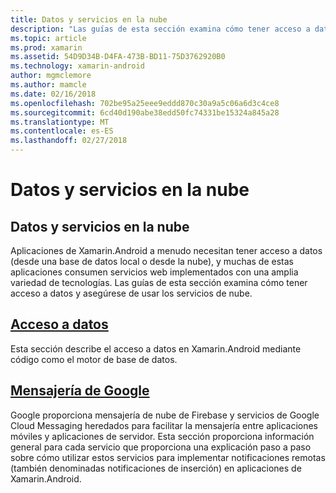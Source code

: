 ```yaml
---
title: Datos y servicios en la nube
description: "Las guías de esta sección examina cómo tener acceso a datos y asegúrese de usar los servicios de nube."
ms.topic: article
ms.prod: xamarin
ms.assetid: 54D9D34B-D4FA-473B-BD11-75D3762920B0
ms.technology: xamarin-android
author: mgmclemore
ms.author: mamcle
ms.date: 02/16/2018
ms.openlocfilehash: 702be95a25eee9eddd870c30a9a5c06a6d3c4ce8
ms.sourcegitcommit: 6cd40d190abe38edd50fc74331be15324a845a28
ms.translationtype: MT
ms.contentlocale: es-ES
ms.lasthandoff: 02/27/2018
---
```

# <a name="data-and-cloud-services"></a>Datos y servicios en la nube

## <a name="data-and-cloud-services"></a>Datos y servicios en la nube

Aplicaciones de Xamarin.Android a menudo necesitan tener acceso a datos (desde una base de datos local o desde la nube), y muchas de estas aplicaciones consumen servicios web implementados con una amplia variedad de tecnologías. Las guías de esta sección examina cómo tener acceso a datos y asegúrese de usar los servicios de nube.

## <a name="data-accessandroiddata-clouddata-accessindexmd"></a>[Acceso a datos](~/android/data-cloud/data-access/index.md)

Esta sección describe el acceso a datos en Xamarin.Android mediante código como el motor de base de datos.
 
## <a name="google-messagingandroiddata-cloudgoogle-messagingindexmd"></a>[Mensajería de Google](~/android/data-cloud/google-messaging/index.md)

Google proporciona mensajería de nube de Firebase y servicios de Google Cloud Messaging heredados para facilitar la mensajería entre aplicaciones móviles y aplicaciones de servidor. Esta sección proporciona información general para cada servicio que proporciona una explicación paso a paso sobre cómo utilizar estos servicios para implementar notificaciones remotas (también denominadas notificaciones de inserción) en aplicaciones de Xamarin.Android.


